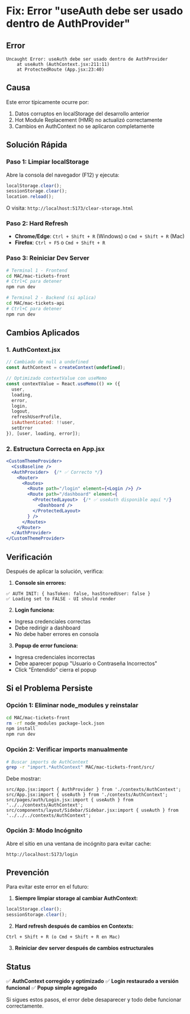 # Fix: Error "useAuth debe ser usado dentro de AuthProvider"

## Error
```
Uncaught Error: useAuth debe ser usado dentro de AuthProvider
    at useAuth (AuthContext.jsx:211:11)
    at ProtectedRoute (App.jsx:23:40)
```

## Causa
Este error típicamente ocurre por:
1. Datos corruptos en localStorage del desarrollo anterior
2. Hot Module Replacement (HMR) no actualizó correctamente
3. Cambios en AuthContext no se aplicaron completamente

## Solución Rápida

### Paso 1: Limpiar localStorage
Abre la consola del navegador (F12) y ejecuta:
```javascript
localStorage.clear();
sessionStorage.clear();
location.reload();
```

O visita: `http://localhost:5173/clear-storage.html`

### Paso 2: Hard Refresh
- **Chrome/Edge**: `Ctrl + Shift + R` (Windows) o `Cmd + Shift + R` (Mac)
- **Firefox**: `Ctrl + F5` o `Cmd + Shift + R`

### Paso 3: Reiniciar Dev Server
```bash
# Terminal 1 - Frontend
cd MAC/mac-tickets-front
# Ctrl+C para detener
npm run dev

# Terminal 2 - Backend (si aplica)
cd MAC/mac-tickets-api
# Ctrl+C para detener
npm run dev
```

## Cambios Aplicados

### 1. AuthContext.jsx
```javascript
// Cambiado de null a undefined
const AuthContext = createContext(undefined);

// Optimizado contextValue con useMemo
const contextValue = React.useMemo(() => ({
  user,
  loading,
  error,
  login,
  logout,
  refreshUserProfile,
  isAuthenticated: !!user,
  setError
}), [user, loading, error]);
```

### 2. Estructura Correcta en App.jsx
```jsx
<CustomThemeProvider>
  <CssBaseline />
  <AuthProvider>  {/* ✅ Correcto */}
    <Router>
      <Routes>
        <Route path="/login" element={<Login />} />
        <Route path="/dashboard" element={
          <ProtectedLayout>  {/* ✅ useAuth disponible aquí */}
            <Dashboard />
          </ProtectedLayout>
        } />
      </Routes>
    </Router>
  </AuthProvider>
</CustomThemeProvider>
```

## Verificación

Después de aplicar la solución, verifica:

1. **Console sin errores:**
```
✅ AUTH INIT: { hasToken: false, hasStoredUser: false }
✅ Loading set to FALSE - UI should render
```

2. **Login funciona:**
- Ingresa credenciales correctas
- Debe redirigir a dashboard
- No debe haber errores en consola

3. **Popup de error funciona:**
- Ingresa credenciales incorrectas
- Debe aparecer popup "Usuario o Contraseña Incorrectos"
- Click "Entendido" cierra el popup

## Si el Problema Persiste

### Opción 1: Eliminar node_modules y reinstalar
```bash
cd MAC/mac-tickets-front
rm -rf node_modules package-lock.json
npm install
npm run dev
```

### Opción 2: Verificar imports manualmente
```bash
# Buscar imports de AuthContext
grep -r "import.*AuthContext" MAC/mac-tickets-front/src/
```

Debe mostrar:
```
src/App.jsx:import { AuthProvider } from './contexts/AuthContext';
src/App.jsx:import { useAuth } from './contexts/AuthContext';
src/pages/auth/Login.jsx:import { useAuth } from '../../contexts/AuthContext';
src/components/layout/Sidebar/Sidebar.jsx:import { useAuth } from '../../../contexts/AuthContext';
```

### Opción 3: Modo Incógnito
Abre el sitio en una ventana de incógnito para evitar cache:
```
http://localhost:5173/login
```

## Prevención

Para evitar este error en el futuro:

1. **Siempre limpiar storage al cambiar AuthContext:**
```javascript
localStorage.clear();
sessionStorage.clear();
```

2. **Hard refresh después de cambios en Contexts:**
```
Ctrl + Shift + R (o Cmd + Shift + R en Mac)
```

3. **Reiniciar dev server después de cambios estructurales**

## Status

✅ **AuthContext corregido y optimizado**
✅ **Login restaurado a versión funcional**
✅ **Popup simple agregado**

Si sigues estos pasos, el error debe desaparecer y todo debe funcionar correctamente.

